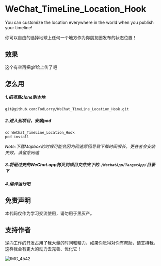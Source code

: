 # WeChat_TimeLine_Location_Hook
You can customize the location everywhere in the world when you publish your timeline!

你可以自由的选择地球上任何一个地方作为你朋友圈发布的状态位置！



## 效果

这个有空再把gif给上传了吧



## 怎么用

##### 1.把项目clone到本地

```
git@github.com:TodLorry/WeChat_TimeLine_Location_Hook.git
```

##### 2.进入到项目，安装pod

```
cd WeChat_TimeLine_Location_Hook
pod install
```

*Note:下载Mapbox的时候可能会因为网速原因导致下载时间很长，更甚者会安装失败，请留意网速*

##### 3.将砸过壳的WeChat.app拷贝到项目文件夹下的`./WechatApp/TargetApp/`目录下

##### 4.编译运行吧



## 免责声明

本代码仅作为学习交流使用，请勿用于黑灰产。



## 支持作者

逆向工作的开发占用了我大量的时间和精力，如果你觉得对你有帮助，请支持我，这样我会有更大的动力去完善、优化它！

![IMG_4542](/Users/albus/Desktop/WeChat_TimeLine_Location_Hook/Resource_Of_README/IMG_4542.JPG)
